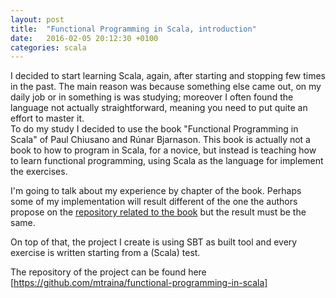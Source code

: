 ```yaml
---
layout: post
title:  "Functional Programming in Scala, introduction"
date:   2016-02-05 20:12:30 +0100
categories: scala
---
```


I decided to start learning Scala, again, after starting and stopping few times in the past. The main reason was because
something else came out, on my daily job or in something is was studying; moreover I often found the language not 
actually straightforward, meaning you need to put quite an effort to master it.  
To do my study I decided to use the book "Functional Programming in Scala" of Paul Chiusano and Rúnar Bjarnason. 
This book is actually not a book to how to program in Scala, for a novice, but instead is teaching how to learn 
functional programming, using Scala as the language for implement the exercises.

I'm going to talk about my experience by chapter of the book. Perhaps some of my implementation will result different 
of the one the authors propose on the [repository related to the book][fpis-authors-repo] but the result must be the same.

On top of that, the project I create is using SBT as built tool and every exercise is written starting from a (Scala) test.

The repository of the project can be found here [https://github.com/mtraina/functional-programming-in-scala]

[fpis-authors-repo]: https://github.com/fpinscala/fpinscala
